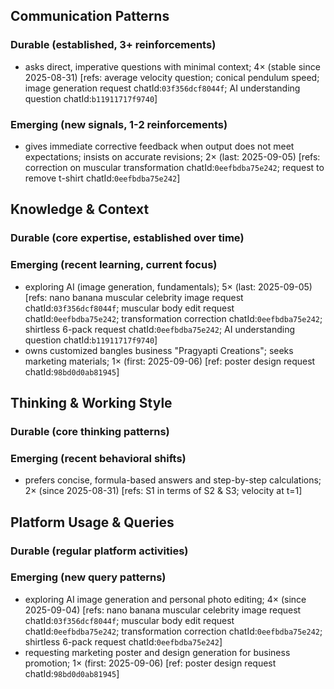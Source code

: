 ## Communication Patterns
### Durable (established, 3+ reinforcements)
- asks direct, imperative questions with minimal context; 4× (stable since 2025-08-31) [refs: average velocity question; conical pendulum speed; image generation request chatId:`03f356dcf8044f`; AI understanding question chatId:`b11911717f9740`]

### Emerging (new signals, 1-2 reinforcements)
- gives immediate corrective feedback when output does not meet expectations; insists on accurate revisions; 2× (last: 2025-09-05) [refs: correction on muscular transformation chatId:`0eefbdba75e242`; request to remove t-shirt chatId:`0eefbdba75e242`]

## Knowledge & Context
### Durable (core expertise, established over time)

### Emerging (recent learning, current focus)  
- exploring AI (image generation, fundamentals); 5× (last: 2025-09-05) [refs: nano banana muscular celebrity image request chatId:`03f356dcf8044f`; muscular body edit request chatId:`0eefbdba75e242`; transformation correction chatId:`0eefbdba75e242`; shirtless 6-pack request chatId:`0eefbdba75e242`; AI understanding question chatId:`b11911717f9740`]
- owns customized bangles business "Pragyapti Creations"; seeks marketing materials; 1× (first: 2025-09-06) [ref: poster design request chatId:`98bd0d0ab81945`]

## Thinking & Working Style
### Durable (core thinking patterns)

### Emerging (recent behavioral shifts)
- prefers concise, formula-based answers and step-by-step calculations; 2× (since 2025-08-31) [refs: S1 in terms of S2 & S3; velocity at t=1]

## Platform Usage & Queries
### Durable (regular platform activities)

### Emerging (new query patterns)
- exploring AI image generation and personal photo editing; 4× (since 2025-09-04) [refs: nano banana muscular celebrity image request chatId:`03f356dcf8044f`; muscular body edit request chatId:`0eefbdba75e242`; transformation correction chatId:`0eefbdba75e242`; shirtless 6-pack request chatId:`0eefbdba75e242`]
- requesting marketing poster and design generation for business promotion; 1× (first: 2025-09-06) [ref: poster design request chatId:`98bd0d0ab81945`]